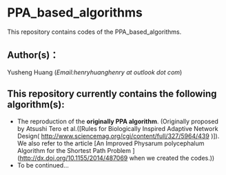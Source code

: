 # PPA_based_algorithms
This repository contains codes of the PPA_based_algorithms.
## Author(s)：
Yusheng Huang (*Email:henryhuanghenry at outlook dot com*)
## This repository currently contains the following algorithm(s):
* The reproduction of the **originally PPA algorithm**. (Originally proposed by Atsushi Tero et al.([Rules for Biologically Inspired Adaptive Network Design( http://www.sciencemag.org/cgi/content/full/327/5964/439 )]). We also refer to the article [An Improved Physarum polycephalum Algorithm for the Shortest Path Problem
](http://dx.doi.org/10.1155/2014/487069 when we created the codes.))
* To be continued...
